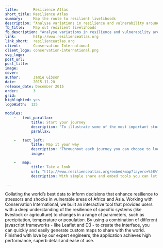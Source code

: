 ```yaml
---
title:       Resilience Atlas
short_title: Resilience Atlas
summary:     Map the route to resilient livelihoods
description: “Analyse variations in resilience and vulnerability around the world using interactive maps, created with Conservation International”
fb_title:    Map out resilient livelihoods
fb_description: "Analyse variations in resilience and vulnerability around the world using interactive maps"
link:        http://www.resilienceatlas.org
link_short:  resilienceatlas.org
client:      Conservation International
client_logo: conservation-international.png
svg_logo:    
post_url:    
post_title:  
image:       
cover:       
author:      Jamie Gibson
date:        2015-11-20
release_date: December 2015
order:       3
grid: 		
highlighted: yes
logoWidth:	125

modules:
	- 	text_parallax:
			title: Start your journey
			description: "To illustrate some of the most important stories across the world we’ve collected together map layers, pictures and stories into compelling journeys. Quickly assess the livelihoods at stake, the stressors and shocks affecting livelihoods and the vulnerabilities that could undermine them."
			parallax:

	- 	text_left:
			title: Map it your way
			description: "Throughout each journey you can choose to look at the data on the map. With a wide range of indicators to choose from, you can dig even deeper and see how the possession of different assets improves resilience or which shocks an area is most at risk from. Once you’ve found the data you want, you can download it, share it, or find out where the data came from."
			image:

	- 	map:
			title: Take a look
			url: "http://www.resilienceatlas.org/embed/map?layers=%5B%7B%22id%22%3A6%2C%22opacity%22%3A1%2C%22order%22%3A13%7D%2C%7B%22id%22%3A54%2C%22opacity%22%3A0.39%2C%22order%22%3A15%7D%2C%7B%22id%22%3A8%2C%22opacity%22%3A1%2C%22order%22%3A12%7D%5D&zoom=6&center=%7B%22lat%22%3A7.509534926636508%2C%22lng%22%3A41.50634765625%7D"
			description: With simple share and embed tools you can let the world know what you've found out.  

---
```

Collating the world’s best data to inform decisions that enhance resilience to stressors and shocks in vulnerable areas of Africa and Asia. Working with Conservation International, we built an interactive tool that provides users with a deep understanding of the  resilience of specific systems (like livestock or agriculture) to changes in a range of parameters, such as precipitation, temperature or population. By using a combination of different javascript frameworks - like Leaflet and D3 - to create the interface, you can quickly and easily generate custom maps to share with the world. Finished with love by our expert engineers, the application achieves high performance, superb detail and ease of use. 
